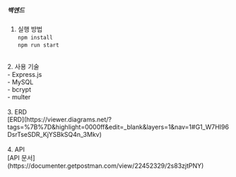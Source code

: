 ##### 백엔드

1. 실행 방법<br>
`npm install`<br>
`npm run start`<br>
<br>
2. 사용 기술<br>
- Express.js<br>
- MySQL<br>
- bcrypt<br>
- multer<br>
<br>
3. ERD<br>
[ERD](https://viewer.diagrams.net/?tags=%7B%7D&highlight=0000ff&edit=_blank&layers=1&nav=1#G1_W7HI96DsrTseSDR_KjYSBkSQ4n_3Mkv)
<br><br>
4. API<br>
[API 문서](https://documenter.getpostman.com/view/22452329/2s83zjtPNY)
<br><br>
